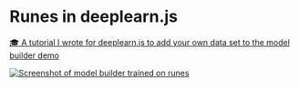 # Runes in deeplearn.js
[🎓 A tutorial I wrote for deeplearn.js to add your own data set to the model builder demo](https://deeplearnjs.org/demos/rune_recognition/rune_recognition.html)

[![Screenshot of model builder trained on runes](https://github.com/digitalheir/deeplearnjs/raw/rune_recognition_tutorial/demos/rune_recognition/runes_cnn.jpg)](https://deeplearnjs.org/demos/rune_recognition/rune_recognition.html)
